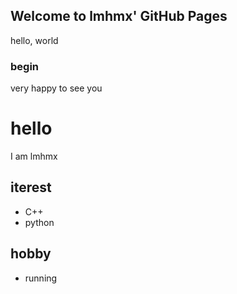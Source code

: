 ## Welcome to lmhmx' GitHub Pages

hello, world

### begin

very happy to see you

# hello

I am lmhmx

## iterest

* C++
* python

## hobby

* running
